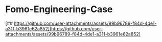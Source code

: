 # Fomo-Engineering-Case

[## https://github.com/user-attachments/assets/99b96789-f84d-4de1-a311-b3961e62a852](https://github.com/user-attachments/assets/99b96789-f84d-4de1-a311-b3961e62a852)

